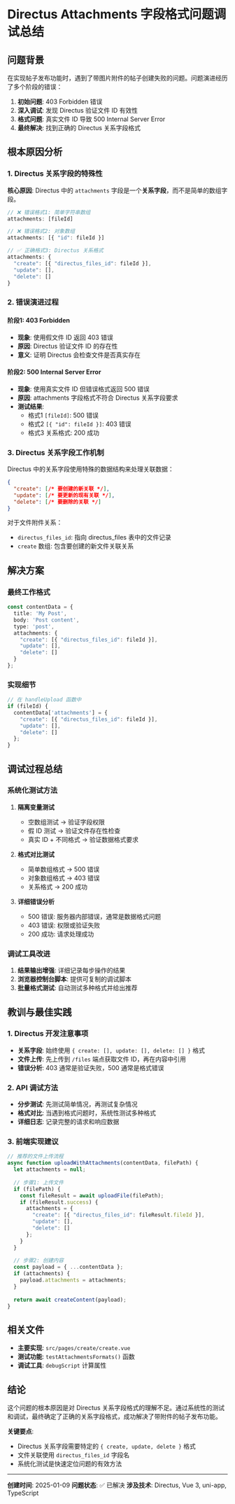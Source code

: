 # Directus Attachments 字段格式问题调试总结

## 问题背景

在实现帖子发布功能时，遇到了带图片附件的帖子创建失败的问题。问题演进经历了多个阶段的错误：

1. **初始问题**: 403 Forbidden 错误
2. **深入调试**: 发现 Directus 验证文件 ID 有效性
3. **格式问题**: 真实文件 ID 导致 500 Internal Server Error
4. **最终解决**: 找到正确的 Directus 关系字段格式

## 根本原因分析

### 1. Directus 关系字段的特殊性

**核心原因**: Directus 中的 `attachments` 字段是一个**关系字段**，而不是简单的数组字段。

```typescript
// ❌ 错误格式1: 简单字符串数组
attachments: [fileId]

// ❌ 错误格式2: 对象数组  
attachments: [{ "id": fileId }]

// ✅ 正确格式3: Directus 关系格式
attachments: {
  "create": [{ "directus_files_id": fileId }],
  "update": [],
  "delete": []
}
```

### 2. 错误演进过程

#### 阶段1: 403 Forbidden
- **现象**: 使用假文件 ID 返回 403 错误
- **原因**: Directus 验证文件 ID 的存在性
- **意义**: 证明 Directus 会检查文件是否真实存在

#### 阶段2: 500 Internal Server Error  
- **现象**: 使用真实文件 ID 但错误格式返回 500 错误
- **原因**: attachments 字段格式不符合 Directus 关系字段要求
- **测试结果**:
  - 格式1 `[fileId]`: 500 错误
  - 格式2 `[{ "id": fileId }]`: 403 错误
  - 格式3 关系格式: 200 成功

### 3. Directus 关系字段工作机制

Directus 中的关系字段使用特殊的数据结构来处理关联数据：

```json
{
  "create": [/* 要创建的新关联 */],
  "update": [/* 要更新的现有关联 */], 
  "delete": [/* 要删除的关联 */]
}
```

对于文件附件关系：
- `directus_files_id`: 指向 directus_files 表中的文件记录
- `create` 数组: 包含要创建的新文件关联关系

## 解决方案

### 最终工作格式

```typescript
const contentData = {
  title: 'My Post',
  body: 'Post content', 
  type: 'post',
  attachments: {
    "create": [{ "directus_files_id": fileId }],
    "update": [],
    "delete": []
  }
};
```

### 实现细节

```typescript
// 在 handleUpload 函数中
if (fileId) {
  contentData['attachments'] = {
    "create": [{ "directus_files_id": fileId }],
    "update": [],
    "delete": []
  };
}
```

## 调试过程总结

### 系统化测试方法

1. **隔离变量测试**
   - 空数组测试 → 验证字段权限
   - 假 ID 测试 → 验证文件存在性检查
   - 真实 ID + 不同格式 → 验证数据格式要求

2. **格式对比测试**
   - 简单数组格式 → 500 错误
   - 对象数组格式 → 403 错误
   - 关系格式 → 200 成功

3. **详细错误分析**
   - 500 错误: 服务器内部错误，通常是数据格式问题
   - 403 错误: 权限或验证失败
   - 200 成功: 请求处理成功

### 调试工具改进

1. **结果输出增强**: 详细记录每步操作的结果
2. **浏览器控制台脚本**: 提供可复制的调试脚本
3. **批量格式测试**: 自动测试多种格式并给出推荐

## 教训与最佳实践

### 1. Directus 开发注意事项

- **关系字段**: 始终使用 `{ create: [], update: [], delete: [] }` 格式
- **文件上传**: 先上传到 `/files` 端点获取文件 ID，再在内容中引用
- **错误分析**: 403 通常是验证失败，500 通常是格式错误

### 2. API 调试方法

- **分步测试**: 先测试简单情况，再测试复杂情况  
- **格式对比**: 当遇到格式问题时，系统性测试多种格式
- **详细日志**: 记录完整的请求和响应数据

### 3. 前端实现建议

```typescript
// 推荐的文件上传流程
async function uploadWithAttachments(contentData, filePath) {
  let attachments = null;
  
  // 步骤1: 上传文件
  if (filePath) {
    const fileResult = await uploadFile(filePath);
    if (fileResult.success) {
      attachments = {
        "create": [{ "directus_files_id": fileResult.fileId }],
        "update": [],
        "delete": []
      };
    }
  }
  
  // 步骤2: 创建内容
  const payload = { ...contentData };
  if (attachments) {
    payload.attachments = attachments;
  }
  
  return await createContent(payload);
}
```

## 相关文件

- **主要实现**: `src/pages/create/create.vue`
- **测试功能**: `testAttachmentsFormats()` 函数
- **调试工具**: `debugScript` 计算属性

## 结论

这个问题的根本原因是对 Directus 关系字段格式的理解不足。通过系统性的测试和调试，最终确定了正确的关系字段格式，成功解决了带附件的帖子发布功能。

**关键要点**:
- Directus 关系字段需要特定的 `{ create, update, delete }` 格式
- 文件关联使用 `directus_files_id` 字段名
- 系统化测试是快速定位问题的有效方法

---

**创建时间**: 2025-01-09
**问题状态**: ✅ 已解决
**涉及技术**: Directus, Vue 3, uni-app, TypeScript